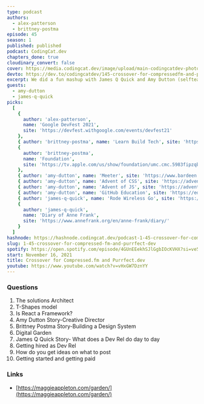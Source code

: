 ```yaml
---
type: podcast
authors:
  - alex-patterson
  - brittney-postma
episode: 45
season: 1
published: published
podcast: CodingCat.dev
chapters_done: true
cloudinary_convert: false
cover: https://media.codingcat.dev/image/upload/main-codingcatdev-photo/Crossover_for_Compressed.fm_and_Purrfect.dev.png
devto: https://dev.to/codingcatdev/145-crossover-for-compressedfm-and-purrfectdev-2g13
excerpt: We did a fun mashup with James Q Quick and Amy Dutton (selfteachme) from Compressed.fm. We touch a lot on our background and how to become a T shaped or broken comb skillset.
guests:
  - amy-dutton
  - james-q-quick
picks:
  [
    {
      author: 'alex-patterson',
      name: 'Google DevFest 2021',
      site: 'https://devfest.withgoogle.com/events/devfest21'
    },
    { author: 'brittney-postma', name: 'Learn Build Tech', site: 'https://learnbuildteach.com' },
    {
      author: 'brittney-postma',
      name: 'Foundation',
      site: 'https://tv.apple.com/us/show/foundation/umc.cmc.5983fipzqbicvrve6jdfep4x3'
    },
    { author: 'amy-dutton', name: 'Meeter', site: 'https://www.bardeen.ai/meeter' },
    { author: 'amy-dutton', name: 'Advent of CSS', site: 'https://adventofcss.com/' },
    { author: 'amy-dutton', name: 'Advent of JS', site: 'https://adventofjs.com/' },
    { author: 'amy-dutton', name: 'GitHub Education', site: 'https://education.github.com/pack' },
    { author: 'james-q-quick', name: 'Rode Wireless Go', site: 'https://www.rode.com/wirelessgo' },
    {
      author: 'james-q-quick',
      name: 'Diary of Anne Frank',
      site: 'https://www.annefrank.org/en/anne-frank/diary/'
    }
  ]
hashnode: https://hashnode.codingcat.dev/podcast-1-45-crossover-for-compressed-fm-and-purrfect-dev
slug: 1-45-crossover-for-compressed-fm-and-purrfect-dev
spotify: https://open.spotify.com/episode/4GUnEEekhSJlGgbIOcKVHX?si=ve5B41DERqyZAXo9no7KNw
start: November 16, 2021
title: Crossover for Compressed.fm and Purrfect.dev
youtube: https://www.youtube.com/watch?v=vHxGW7DznYY
---
```


### Questions

1. The solutions Architect
2. T-Shapes model
3. Is React a Framework?
4. Amy Dutton Story-Creative Director
5. Brittney Postma Story-Building a Design System
6. Digital Garden
7. James Q Quick Story- What does a Dev Rel do day to day
8. Getting hired as Dev Rel
9. How do you get ideas on what to post
10. Getting started and getting paid

### Links

- [https://maggieappleton.com/garden/](https://maggieappleton.com/garden/)
